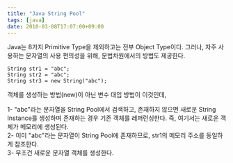 ```yaml
---
title: "Java String Pool"
tags: [java]
date: 2010-03-08T17:07:00+09:00
---
```


Java는 8가지 Primitive Type을 제외하고는 전부 Object Type이다. 그러나, 자주 사용하는 문자열의 사용 편의성을 위해, 문법차원에서의 방법도 제공한다.

```
String str1 = "abc";
String str2 = "abc";
String str3 = new String("abc");
```

객체를 생성하는 방법(new)이 아닌 변수 대입 방법이 이것인데,  
  
1- "abc"라는 문자열을 String Pool에서 검색하고, 존재하지 않으면 새로운 String Instance를 생성하며 존재하는 경우 기존 객체를 레퍼런싱한다. 즉, 여기서는 새로운 객체가 메모리에 생성된다.  
2- 이미 "abc"라는 문자열이 String Pool에 존재하므로, str1의 메모리 주소를 동일하게 참조한다.  
3- 무조건 새로운 문자열 객체를 생성한다.  
  

